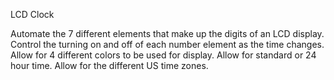 LCD Clock

Automate the 7 different elements that make up the digits of an LCD display.
Control the turning on and off of each number element as the time changes.
Allow for 4 different colors to be used for display.
Allow for standard or 24 hour time.
Allow for the different US time zones.